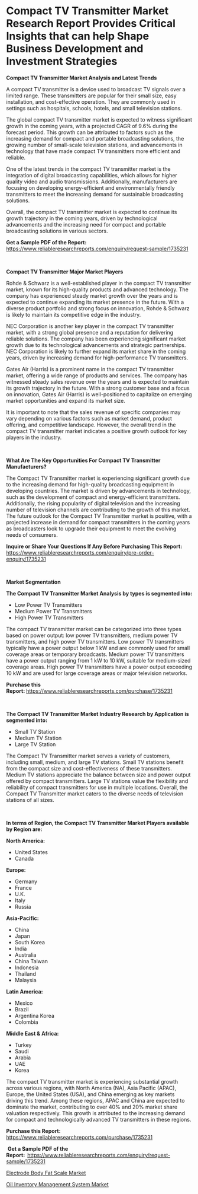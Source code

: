 <p><h1>Compact TV Transmitter Market Research Report Provides Critical Insights that can help Shape Business Development and Investment Strategies</h1></p><p><strong>Compact TV Transmitter Market Analysis and Latest Trends</strong></p>
<p><p>A compact TV transmitter is a device used to broadcast TV signals over a limited range. These transmitters are popular for their small size, easy installation, and cost-effective operation. They are commonly used in settings such as hospitals, schools, hotels, and small television stations.</p><p>The global compact TV transmitter market is expected to witness significant growth in the coming years, with a projected CAGR of 9.6% during the forecast period. This growth can be attributed to factors such as the increasing demand for compact and portable broadcasting solutions, the growing number of small-scale television stations, and advancements in technology that have made compact TV transmitters more efficient and reliable.</p><p>One of the latest trends in the compact TV transmitter market is the integration of digital broadcasting capabilities, which allows for higher quality video and audio transmissions. Additionally, manufacturers are focusing on developing energy-efficient and environmentally friendly transmitters to meet the increasing demand for sustainable broadcasting solutions.</p><p>Overall, the compact TV transmitter market is expected to continue its growth trajectory in the coming years, driven by technological advancements and the increasing need for compact and portable broadcasting solutions in various sectors.</p></p>
<p><strong>Get a Sample PDF of the Report:&nbsp;</strong> <a href="https://www.reliableresearchreports.com/enquiry/request-sample/1735231">https://www.reliableresearchreports.com/enquiry/request-sample/1735231</a></p>
<p>&nbsp;</p>
<p><strong>Compact TV Transmitter Major Market Players</strong></p>
<p><p>Rohde & Schwarz is a well-established player in the compact TV transmitter market, known for its high-quality products and advanced technology. The company has experienced steady market growth over the years and is expected to continue expanding its market presence in the future. With a diverse product portfolio and strong focus on innovation, Rohde & Schwarz is likely to maintain its competitive edge in the industry.</p><p>NEC Corporation is another key player in the compact TV transmitter market, with a strong global presence and a reputation for delivering reliable solutions. The company has been experiencing significant market growth due to its technological advancements and strategic partnerships. NEC Corporation is likely to further expand its market share in the coming years, driven by increasing demand for high-performance TV transmitters.</p><p>Gates Air (Harris) is a prominent name in the compact TV transmitter market, offering a wide range of products and services. The company has witnessed steady sales revenue over the years and is expected to maintain its growth trajectory in the future. With a strong customer base and a focus on innovation, Gates Air (Harris) is well-positioned to capitalize on emerging market opportunities and expand its market size.</p><p>It is important to note that the sales revenue of specific companies may vary depending on various factors such as market demand, product offering, and competitive landscape. However, the overall trend in the compact TV transmitter market indicates a positive growth outlook for key players in the industry.</p></p>
<p>&nbsp;</p>
<p><strong>What Are The Key Opportunities For Compact TV Transmitter Manufacturers?</strong></p>
<p><p>The Compact TV Transmitter market is experiencing significant growth due to the increasing demand for high-quality broadcasting equipment in developing countries. The market is driven by advancements in technology, such as the development of compact and energy-efficient transmitters. Additionally, the rising popularity of digital television and the increasing number of television channels are contributing to the growth of this market. The future outlook for the Compact TV Transmitter market is positive, with a projected increase in demand for compact transmitters in the coming years as broadcasters look to upgrade their equipment to meet the evolving needs of consumers.</p></p>
<p><strong>Inquire or Share Your Questions If Any Before Purchasing This Report:</strong> <a href="https://www.reliableresearchreports.com/enquiry/pre-order-enquiry/1735231">https://www.reliableresearchreports.com/enquiry/pre-order-enquiry/1735231</a></p>
<p>&nbsp;</p>
<p><strong>Market Segmentation</strong></p>
<p><strong>The Compact TV Transmitter Market Analysis by types is segmented into:</strong></p>
<p><ul><li>Low Power TV Transmitters</li><li>Medium Power TV Transmitters</li><li>High Power TV Transmitters</li></ul></p>
<p><p>The compact TV transmitter market can be categorized into three types based on power output: low power TV transmitters, medium power TV transmitters, and high power TV transmitters. Low power TV transmitters typically have a power output below 1 kW and are commonly used for small coverage areas or temporary broadcasts. Medium power TV transmitters have a power output ranging from 1 kW to 10 kW, suitable for medium-sized coverage areas. High power TV transmitters have a power output exceeding 10 kW and are used for large coverage areas or major television networks.</p></p>
<p><strong>Purchase this Report:&nbsp;</strong><a href="https://www.reliableresearchreports.com/purchase/1735231">https://www.reliableresearchreports.com/purchase/1735231</a></p>
<p>&nbsp;</p>
<p><strong>The Compact TV Transmitter Market Industry Research by Application is segmented into:</strong></p>
<p><ul><li>Small TV Station</li><li>Medium TV Station</li><li>Large TV Station</li></ul></p>
<p><p>The Compact TV Transmitter market serves a variety of customers, including small, medium, and large TV stations. Small TV stations benefit from the compact size and cost-effectiveness of these transmitters. Medium TV stations appreciate the balance between size and power output offered by compact transmitters. Large TV stations value the flexibility and reliability of compact transmitters for use in multiple locations. Overall, the Compact TV Transmitter market caters to the diverse needs of television stations of all sizes.</p></p>
<p>&nbsp;</p>
<p><strong>In terms of Region, the Compact TV Transmitter Market Players available by Region are:</strong></p>
<p>
    <p> <strong> North America: </strong>
        <ul>
            <li>United States</li>
            <li>Canada</li>
        </ul>
        </p> 
    <p> <strong> Europe: </strong>
        <ul>
            <li>Germany</li>
            <li>France</li>
            <li>U.K.</li>
            <li>Italy</li>
            <li>Russia</li>
        </ul>
        </p> 
    <p> <strong> Asia-Pacific: </strong>
        <ul>
            <li>China</li>
            <li>Japan</li>
            <li>South Korea</li>
            <li>India</li>
            <li>Australia</li>
            <li>China Taiwan</li>
            <li>Indonesia</li>
            <li>Thailand</li>
            <li>Malaysia</li>
        </ul>
        </p> 
    <p> <strong> Latin America: </strong>
        <ul>
            <li>Mexico</li>
            <li>Brazil</li>
            <li>Argentina Korea</li>
            <li>Colombia</li>
        </ul>
        </p> 
    <p> <strong> Middle East & Africa: </strong>
        <ul>
            <li>Turkey</li>
            <li>Saudi</li>
            <li>Arabia</li>
            <li>UAE</li>
            <li>Korea</li>
        </ul>
    </p>
    </p>
<p><p>The compact TV transmitter market is experiencing substantial growth across various regions, with North America (NA), Asia Pacific (APAC), Europe, the United States (USA), and China emerging as key markets driving this trend. Among these regions, APAC and China are expected to dominate the market, contributing to over 40% and 20% market share valuation respectively. This growth is attributed to the increasing demand for compact and technologically advanced TV transmitters in these regions.</p></p>
<p><strong>Purchase this Report: </strong><a href="https://www.reliableresearchreports.com/purchase/1735231">https://www.reliableresearchreports.com/purchase/1735231</a></p>
<p>&nbsp;<strong>Get a Sample PDF of the Report:&nbsp;&nbsp;</strong><a href="https://www.reliableresearchreports.com/enquiry/request-sample/1735231">https://www.reliableresearchreports.com/enquiry/request-sample/1735231</a></p>
<p><strong></strong></p>
<p><p><a href="https://github.com/brentleyjimmiealvaradoz4l1rea/Market-Research-Report-List-1/blob/main/electrode-body-fat-scale-market.md">Electrode Body Fat Scale Market</a></p><p><a href="https://github.com/Angelnienowdseej3e45z3p8c/Market-Research-Report-List-1/blob/main/oil-inventory-management-system-market.md">Oil Inventory Management System Market</a></p></p>